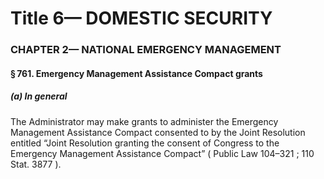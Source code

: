 
# Title 6— DOMESTIC SECURITY
### CHAPTER 2— NATIONAL EMERGENCY MANAGEMENT
#### § 761. Emergency Management Assistance Compact grants
##### (a) In general

The Administrator may make grants to administer the Emergency Management Assistance Compact consented to by the Joint Resolution entitled “Joint Resolution granting the consent of Congress to the Emergency Management Assistance Compact” ( Public Law 104–321 ; 110 Stat. 3877 ).
